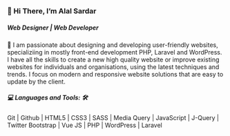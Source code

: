 <h3>👋 Hi There, I’m Alal Sardar</h3>

<h5>Web Designer | Web Developer</h5>

👀 I am passionate about designing and developing user-friendly websites, specializiing in mostly front-end development PHP, Laravel and WordPress. I have all the skills to create a new high quality website or improve existing websites for individuals and organisations, using the latest techniques and trends. I focus on modern and responsive website solutions that are easy to update by the client. 

<h5>💻 Languages and Tools: 🛠️</h5>
Git | Github | HTML5 | CSS3 | SASS | Media Query | JavaScript | J-Query | Twitter Bootstrap | Vue JS | PHP | WordPress | Laravel




<!---
alalsardar/alalsardar is a ✨ special ✨ repository because its `README.md` (this file) appears on your GitHub profile.
You can click the Preview link to take a look at your changes.
--->
